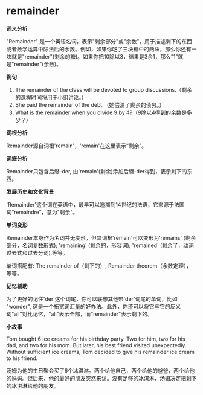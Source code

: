 # remainder

**词义分析**

  

"Remainder" 是一个英语名词，表示"剩余部分"或"余数"，用于描述剩下的东西或者数学运算中除法后的余数。例如，如果你吃了三块糖中的两块，那么你还有一块就是"remainder"(剩余的糖)。如果你把10除以3，结果是3余1，那么"1"就是"remainder"(余数)。

  

**例句**

  

1.  The remainder of the class will be devoted to group discussions.（剩余的课程时间将用于小组讨论。）
2.  She paid the remainder of the debt.（她偿清了剩余的债务。）
3.  What is the remainder when you divide 9 by 4?（9除以4得到的余数是多少？）

  

**词根分析**

  

Remainder源自词根'remain'，'remain'在这里表示“剩余”。

  

**词缀分析**

  

Remainder只包含后缀-der, 由'remain'(剩余)添加后缀-der得到，表示剩下的东西。

  

**发展历史和文化背景**

  

'Remainder'这个词在英语中，最早可以追溯到14世纪的法语，它来源于法国词“remaindre”，意为"剩余"。

  

**单词变形**

  

Remainder本身作为名词并无变形，但其词根'remain'可以变形为'remains' (剩余部分，名词复数形式); 'remaining' (剩余的，形容词); 'remained' (剩余了，动词过去式和过去分词),等等。

  

单词搭配有: The remainder of（剩下的）, Remainder theorem（余数定理），等等。

  

**记忆辅助**

  

为了更好的记住'der'这个词尾，你可以联想其他带'der'词尾的单词，比如 "wonder", 这是一个拓宽词汇量的好办法。此外，你还可以将它与它的反义词"all"对比记忆，"all"表示全部，而"remainder"表示剩下的。

  

**小故事**

  

Tom bought 6 ice creams for his birthday party. Two for him, two for his dad, and two for his mom. But later, his best friend visited unexpectedly. Without sufficient ice creams, Tom decided to give his remainder ice cream to his friend.

  

汤姆为他的生日聚会买了6个冰淇淋。两个给他自己，两个给他的爸爸，两个给他的妈妈。但后来，他的最好的朋友突然来访。没有足够的冰淇淋，汤姆决定把剩下的冰淇淋给他的朋友。
